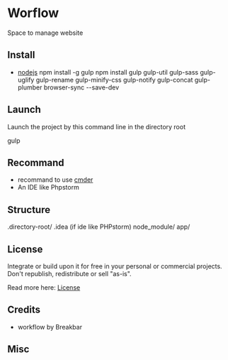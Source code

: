 # Worflow

Space to manage website

## Install

- [nodejs](https://nodejs.org)
<abbr>npm install -g gulp
npm install gulp gulp-util gulp-sass gulp-uglify gulp-rename gulp-minify-css gulp-notify gulp-concat gulp-plumber browser-sync --save-dev</abbr>

## Launch

Launch the project by this command line in the directory root

<abbr>gulp</abbr>

## Recommand

-   recommand to use [cmder](http://cmder.net/)
-   An IDE like Phpstorm

## Structure

.directory-root/
    .idea (if ide like PHPstorm)
    node_module/
    app/


## License

Integrate or build upon it for free in your personal or commercial projects. Don't republish, redistribute or sell "as-is".

Read more here: [License]()

## Credits

- workflow by Breakbar

## Misc
